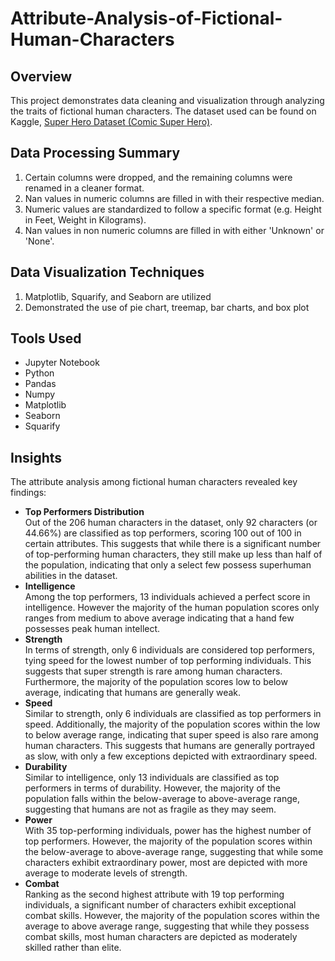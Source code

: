# Attribute-Analysis-of-Fictional-Human-Characters
## Overview
This project demonstrates data cleaning and visualization through analyzing the traits of fictional human characters. The dataset used can be found on Kaggle, [Super Hero Dataset (Comic Super Hero)](https://www.kaggle.com/datasets/aakashverma8900/superhero-api-dataset).

## Data Processing Summary
  1. Certain columns were dropped, and the remaining columns were renamed in a cleaner format.
  2. Nan values in numeric columns are filled in with their respective median.
  3. Numeric values are standardized to follow a specific format (e.g. Height in Feet, Weight in Kilograms).
  4. Nan values in non numeric columns are filled in with either 'Unknown' or 'None'.
     
## Data Visualization Techniques
  1. Matplotlib, Squarify, and Seaborn are utilized
  2. Demonstrated the use of pie chart, treemap, bar charts, and box plot

## Tools Used
  * Jupyter Notebook
  * Python
  * Pandas
  * Numpy
  * Matplotlib
  * Seaborn
  * Squarify

## Insights
The attribute analysis among fictional human characters revealed key findings:
  * **Top Performers Distribution**\
    Out of the 206 human characters in the dataset, only 92 characters (or 44.66%) are classified as top performers, scoring 100 out of 100 in certain attributes. This suggests that while there is a significant number of top-performing human
    characters, they still make up less than half of the population, indicating that only a select few possess superhuman abilities in the dataset.
  * **Intelligence**\
    Among the top performers, 13 individuals achieved a perfect score in intelligence. However the majority of the human population scores only ranges from medium to above average indicating that a hand few possesses peak human intellect.
  * **Strength**\
    In terms of strength, only 6 individuals are considered top performers, tying speed for the lowest number of top performing individuals. This suggests that super strength is rare among human characters. Furthermore, the majority of the
    population scores low to below average, indicating that humans are generally weak.
  * **Speed**\
    Similar to strength, only 6 individuals are classified as top performers in speed. Additionally, the majority of the population scores within the low to below average range, indicating that super speed is also rare among human characters.
    This suggests that humans are generally portrayed as slow, with only a few exceptions depicted with extraordinary speed.
  * **Durability**\
    Similar to intelligence, only 13 individuals are classified as top performers in terms of durability. However, the majority of the population falls within the below-average to above-average range, suggesting that humans are not as fragile as
    they may seem.
  * **Power**\
    With 35 top-performing individuals, power has the highest number of top performers. However, the majority of the population scores within the below-average to above-average range, suggesting that while some
    characters exhibit extraordinary power, most are depicted with more average to moderate levels of strength.
  * **Combat**\
    Ranking as the second highest attribute with 19 top performing individuals, a significant number of characters exhibit exceptional combat skills. However, the majority of the population scores within the average to above average range,
    suggesting that while they possess combat skills, most human characters are depicted as moderately skilled rather than elite.



